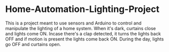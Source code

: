 # Home-Automation-Lighting-Project
This is a project meant to use sensors and Arduino to control and manipulate the lighting of a home system. When it's dark, curtains close and lights come ON. Incase there's a clap detected, it turns the lights back OFF and if motion is present the lights come back ON. During the day, lights go OFF and curtains open.
